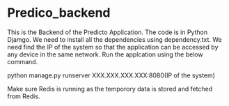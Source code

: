 # Predico_backend

This is the Backend of the Predicto Application. The code is in Python Djamgo. We need to install all the dependencies using dependency.txt.
We need find the IP of the system so that the application can be accessed by any device in the same network. Run the applcation using the below command.

python manage.py runserver XXX.XXX.XXX.XXX:8080(IP of the system)

Make sure Redis is running as the temporory data is stored and fetched from Redis.
